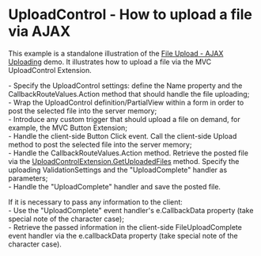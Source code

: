 # UploadControl - How to upload a file via AJAX


<p>This example is a standalone illustration of the <a href="http://demos.devexpress.com/MVC/UploadControl/Callbacks"><u>File Upload - AJAX Uploading</u></a> demo. It illustrates how to upload a file via the MVC UploadControl Extension.</p><p>- Specify the UploadControl settings: define the Name property and the CallbackRouteValues.Action method that should handle the file uploading;<br />
- Wrap the UploadControl definition/PartialView within a form in order to post the selected file into the server memory;<br />
- Introduce any custom trigger that should upload a file on demand, for example, the MVC Button Extension;<br />
- Handle the client-side Button Click event. Call the client-side Upload method to post the selected file into the server memory;<br />
- Handle the CallbackRouteValues.Action method. Retrieve the posted file via the <a href="http://documentation.devexpress.com/#AspNet/DevExpressWebMvcUploadControlExtension_GetUploadedFilestopic"><u>UploadControlExtension.GetUploadedFiles</u></a> method. Specify the uploading ValidationSettings and the "UploadComplete" handler as parameters;<br />
- Handle the "UploadComplete" handler and save the posted file.</p><p>If it is necessary to pass any information to the client:<br />
- Use the "UploadComplete" event handler's e.CallbackData property (take special note of the character case);<br />
- Retrieve the passed information in the client-side FileUploadComplete event handler via the e.callbackData property (take special note of the character case).</p>

<br/>


